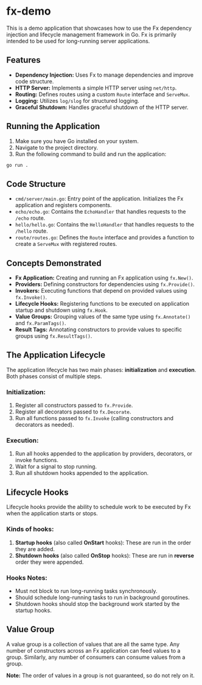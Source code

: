 # fx-demo

This is a demo application that showcases how to use the Fx dependency injection and lifecycle management framework in Go.
Fx is primarily intended to be used for long-running server applications.


## Features

- **Dependency Injection:** Uses Fx to manage dependencies and improve code structure.
- **HTTP Server:** Implements a simple HTTP server using `net/http`.
- **Routing:** Defines routes using a custom `Route` interface and `ServeMux`.
- **Logging:** Utilizes `log/slog` for structured logging.
- **Graceful Shutdown:** Handles graceful shutdown of the HTTP server.

## Running the Application

1. Make sure you have Go installed on your system.
2. Navigate to the project directory.
3. Run the following command to build and run the application:

```bash
go run .
```

## Code Structure

- `cmd/server/main.go`: Entry point of the application. Initializes the Fx application and registers components.
- `echo/echo.go`: Contains the `EchoHandler` that handles requests to the `/echo` route.
- `hello/hello.go`: Contains the `HelloHandler` that handles requests to the `/hello` route.
- `route/routes.go`: Defines the `Route` interface and provides a function to create a `ServeMux` with registered routes.

## Concepts Demonstrated

- **Fx Application:** Creating and running an Fx application using `fx.New()`.
- **Providers:** Defining constructors for dependencies using `fx.Provide()`.
- **Invokers:** Executing functions that depend on provided values using `fx.Invoke()`.
- **Lifecycle Hooks:** Registering functions to be executed on application startup and shutdown using `fx.Hook`.
- **Value Groups:** Grouping values of the same type using `fx.Annotate()` and `fx.ParamTags()`.
- **Result Tags:** Annotating constructors to provide values to specific groups using `fx.ResultTags()`.


## The Application Lifecycle

The application lifecycle has two main phases: **initialization** and **execution**. Both phases consist of multiple steps.

### Initialization:

1. Register all constructors passed to `fx.Provide`.
2. Register all decorators passed to `fx.Decorate`.
3. Run all functions passed to `fx.Invoke` (calling constructors and decorators as needed).

### Execution:

1. Run all hooks appended to the application by providers, decorators, or invoke functions.
2. Wait for a signal to stop running.
3. Run all shutdown hooks appended to the application.

## Lifecycle Hooks

Lifecycle hooks provide the ability to schedule work to be executed by Fx when the application starts or stops.

### Kinds of hooks:

1. **Startup hooks** (also called **OnStart** hooks): These are run in the order they are added.
2. **Shutdown hooks** (also called **OnStop** hooks): These are run in **reverse** order they were appended.

### Hooks Notes:

*  Must not block to run long-running tasks synchronously.
*  Should schedule long-running tasks to run in background goroutines.
*  Shutdown hooks should stop the background work started by the startup hooks. 

## Value Group

A value group is a collection of values that are all the same type. Any number of constructors across an Fx application can feed values to a group. Similarly, any number of consumers can consume values from a group.

**Note:** The order of values in a group is not guaranteed, so do not rely on it.

